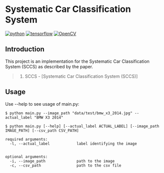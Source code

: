 # Systematic Car Classification System
[![python](https://img.shields.io/badge/Python-3.x-ff69b4.svg)]()
[![tensorflow](https://img.shields.io/badge/Tensorflow-1.1x%7C2.0-brightgreen.svg)]()
[![OpenCV](https://img.shields.io/badge/OpenCV-3.x%7C4.x-orange.svg)]()

## Introduction
This project is an implementation for the Systematic Car Classification System (SCCS) as described by the paper.

>1. SCCS - [Systematic Car Classification System (SCCS)]

## Usage

Use --help to see usage of main.py:
```
$ python main.py --image_path "data/test/bmw_x3_2014.jpg" --actual_label "BMW X3 2014"
```
```
$ python main.py [--help] [--actual_label ACTUAL_LABEL] [--image_path IMAGE_PATH] [--csv_path CSV_PATH]

required arguments:
  -l, --actual_label            label identifying the image


optional arguments:
  -i, --image_path              path to the image
  -c, --csv_path                path to the csv file
```